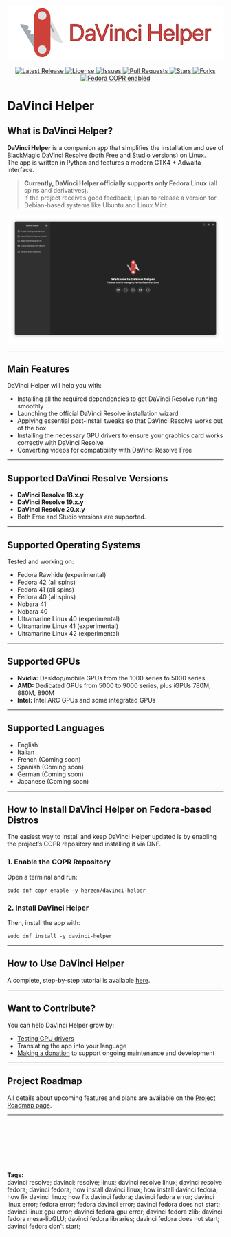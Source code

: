 <p align="center">
  <img src="/screenshot/git_hub_thumbnail.png" alt="Banner" width="600"/>
</p>

<p align="center">
  <!-- Version badge -->
  <a href="https://github.com/H3rz3n/davinci-helper/releases">
    <img src="https://img.shields.io/github/v/release/H3rz3n/davinci-helper?style=flat" alt="Latest Release">
  </a>
  <!-- License badge -->
  <a href="https://github.com/H3rz3n/davinci-helper/blob/main/LICENSE">
    <img src="https://img.shields.io/github/license/H3rz3n/davinci-helper?style=flat" alt="License">
  </a>
  <!-- Issues badge -->
  <a href="https://github.com/H3rz3n/davinci-helper/issues">
    <img src="https://img.shields.io/github/issues/H3rz3n/davinci-helper?style=flat" alt="Issues">
  </a>
  <!-- Pull Requests badge -->
  <a href="https://github.com/H3rz3n/davinci-helper/pulls">
    <img src="https://img.shields.io/github/issues-pr/H3rz3n/davinci-helper?style=flat" alt="Pull Requests">
  </a>
  <!-- Stars badge -->
  <a href="https://github.com/H3rz3n/davinci-helper/stargazers">
    <img src="https://img.shields.io/github/stars/H3rz3n/davinci-helper?style=flat" alt="Stars">
  </a>
  <!-- Forks badge -->
  <a href="https://github.com/H3rz3n/davinci-helper/network/members">
    <img src="https://img.shields.io/github/forks/H3rz3n/davinci-helper?style=flat" alt="Forks">
  </a>
  <!-- COPR badge -->
  <a href="https://copr.fedorainfracloud.org/coprs/herzen/davinci-helper/">
    <img src="https://img.shields.io/badge/COPR-enabled-brightgreen?style=flat&logo=fedora" alt="Fedora COPR enabled">
  </a>
</p>

# DaVinci Helper

## What is DaVinci Helper?

**DaVinci Helper** is a companion app that simplifies the installation and use of BlackMagic DaVinci Resolve (both Free and Studio versions) on Linux.  
The app is written in Python and features a modern GTK4 + Adwaita interface.

> **Currently, DaVinci Helper officially supports only Fedora Linux** (all spins and derivatives).  
> If the project receives good feedback, I plan to release a version for Debian-based systems like Ubuntu and Linux Mint.

<p align="center">
  <img src="/screenshot/01_alt.png" alt="Screenshot"/>
</p>

---

## Main Features

DaVinci Helper will help you with:
- Installing all the required dependencies to get DaVinci Resolve running smoothly
- Launching the official DaVinci Resolve installation wizard
- Applying essential post-install tweaks so that DaVinci Resolve works out of the box
- Installing the necessary GPU drivers to ensure your graphics card works correctly with DaVinci Resolve
- Converting videos for compatibility with DaVinci Resolve Free

---

## Supported DaVinci Resolve Versions

- **DaVinci Resolve 18.x.y**
- **DaVinci Resolve 19.x.y**
- **DaVinci Resolve 20.x.y**
- Both Free and Studio versions are supported.

---

## Supported Operating Systems

Tested and working on:
- Fedora Rawhide (experimental)
- Fedora 42 (all spins)
- Fedora 41 (all spins)
- Fedora 40 (all spins)
- Nobara 41
- Nobara 40
- Ultramarine Linux 40 (experimental)
- Ultramarine Linux 41 (experimental)
- Ultramarine Linux 42 (experimental)

---

## Supported GPUs

- **Nvidia:** Desktop/mobile GPUs from the 1000 series to 5000 series
- **AMD:** Dedicated GPUs from 5000 to 9000 series, plus iGPUs 780M, 880M, 890M
- **Intel:** Intel ARC GPUs and some integrated GPUs

---

## Supported Languages

- English
- Italian
- French (Coming soon)
- Spanish (Coming soon)
- German (Coming soon)
- Japanese (Coming soon)

---

## How to Install DaVinci Helper on Fedora-based Distros

The easiest way to install and keep DaVinci Helper updated is by enabling the project’s COPR repository and installing it via DNF.

### 1. Enable the COPR Repository

Open a terminal and run:
```
sudo dnf copr enable -y herzen/davinci-helper
```

### 2. Install DaVinci Helper

Then, install the app with:
```
sudo dnf install -y davinci-helper
```


---

## How to Use DaVinci Helper

A complete, step-by-step tutorial is available [here](https://github.com/H3rz3n/How-install-DaVinci-Resolve-in-Fedora-Linux).

---

## Want to Contribute?

You can help DaVinci Helper grow by:
- [Testing GPU drivers](https://github.com/H3rz3n/davinci-helper/discussions)
- Translating the app into your language
- [Making a donation](https://www.paypal.com/donate/?hosted_button_id=CPCG2RFAV82T8) to support ongoing maintenance and development

---

## Project Roadmap

All details about upcoming features and plans are available on the [Project Roadmap page](https://github.com/H3rz3n/davinci-helper/wiki/Project-roadmap).

---

<br><br><br><br><br><br>

**Tags:**  
davinci resolve; davinci; resolve; linux; davinci resolve linux; davinci resolve fedora; davinci fedora; how install davinci linux; how install davinci fedora; how fix davinci linux; how fix davinci fedora; davinci fedora error; davinci linux error; fedora error; fedora davinci error; davinci fedora does not start; davinci linux gpu error; davinci fedora gpu error; davinci fedora zlib; davinci fedora mesa-libGLU; davinci fedora libraries; davinci fedora does not start; davinci fedora don't start;

